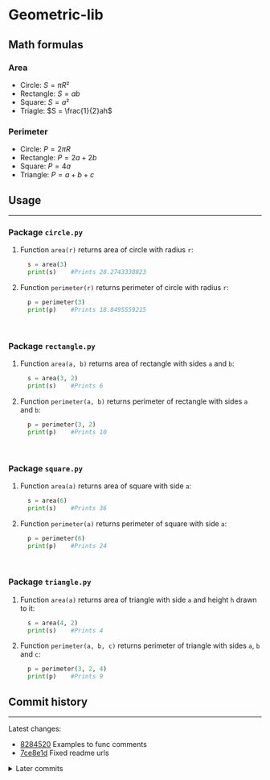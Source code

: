 # Geometric-lib

## Math formulas

### Area

- Circle: $S = πR²$
- Rectangle: $S = ab$
- Square: $S = a²$
- Triagle: $S = \frac{1}{2}ah$

### Perimeter

- Circle: $P = 2πR$
- Rectangle: $P = 2a + 2b$
- Square: $P = 4a$
- Triangle: $P = a + b + c$

## Usage

-----

### Package `circle.py`

1. Function `area(r)` returns area of circle with radius `r`:

    ```python
      s = area(3)
      print(s)    #Prints 28.2743338823
    ```

2. Function `perimeter(r)` returns perimeter of circle with radius `r`:

    ```python
      p = perimeter(3)
      print(p)    #Prints 18.8495559215
    ```

&nbsp;

### Package `rectangle.py`

1. Function `area(a, b)` returns area of rectangle with sides `a` and `b`:

    ```python
      s = area(3, 2)
      print(s)    #Prints 6
    ```

2. Function `perimeter(a, b)` returns perimeter of rectangle with sides `a` and `b`:

    ```python
      p = perimeter(3, 2)
      print(p)    #Prints 10
    ```

&nbsp;

### Package `square.py`

1. Function `area(a)` returns area of square with side `a`:

    ```python
      s = area(6)
      print(s)    #Prints 36
    ```

2. Function `perimeter(a)` returns perimeter of square with side `a`:

    ```python
      p = perimeter(6)
      print(p)    #Prints 24
    ```

&nbsp;

### Package `triangle.py`

1. Function `area(a)` returns area of triangle with side `a` and height `h` drawn to it:

    ```python
      s = area(4, 2)
      print(s)    #Prints 4
    ```

2. Function `perimeter(a, b, c)` returns perimeter of triangle with sides `a`, `b` and `c`:

    ```python
      p = perimeter(3, 2, 4)
      print(p)    #Prints 9
    ```

## Commit history

-----

Latest changes:

- [8284520](https://github.com/ITheLestI/geometric_lib/commit/8284520736971cf65bec29342d58ee214ff77a66) Examples to func comments
- [7ce8e1d](https://github.com/ITheLestI/geometric_lib/commit/7ce8e1dd0b22cbadaae9a0fce5f3641ac2dca309) Fixed readme urls



<details>
<summary>Later commits</summary>
- [b8e7e9a](https://github.com/ITheLestI/geometric_lib/commit/b8e7e9a5add079e2d01e1890c79c8cfcccd19e05) Docs for every function + history

- [827ec18](https://github.com/ITheLestI/geometric_lib/commit/827ec18f59c992b5471f08f76b8cc2473639f27b) Func comments translated

- [3c9df29](https://github.com/ITheLestI/geometric_lib/commit/3c9df2992f90759d8731d078db1bcfb074fc1d54) Func comments added
- [e6b71ab](https://github.com/ITheLestI/geometric_lib/commit/e6b71ab3f3530f7ff3d5e3fbf2ff4c0959798081) Fixed rectangle.py, added triangle.py
- [588a982](https://github.com/ITheLestI/geometric_lib/commit/588a982e49730c1ad1c42dd43dbdb0e8ebab7b98) Added rectangle.py
- [d078c8d](https://github.com/ITheLestI/geometric_lib/commit/d078c8d9ee6155f3cb0e577d28d337b791de28e2) L-03: Docs added
- [8ba9aeb](https://github.com/ITheLestI/geometric_lib/commit/8ba9aeb3cea847b63a91ac378a2a6db758682460) L-03: Circle and square added

</details>
